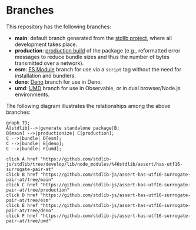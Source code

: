 <!--

@license Apache-2.0

Copyright (c) 2022 The Stdlib Authors.

Licensed under the Apache License, Version 2.0 (the "License");
you may not use this file except in compliance with the License.
You may obtain a copy of the License at

    http://www.apache.org/licenses/LICENSE-2.0

Unless required by applicable law or agreed to in writing, software
distributed under the License is distributed on an "AS IS" BASIS,
WITHOUT WARRANTIES OR CONDITIONS OF ANY KIND, either express or implied.
See the License for the specific language governing permissions and
limitations under the License.

-->

# Branches

This repository has the following branches:

-   **main**: default branch generated from the [stdlib project][stdlib-url], where all development takes place.
-   **production**: [production build][production-url] of the package (e.g., reformatted error messages to reduce bundle sizes and thus the number of bytes transmitted over a network).
-   **esm**: [ES Module][esm-url] branch for use via a `script` tag without the need for installation and bundlers.
-   **deno**: [Deno][deno-url] branch for use in Deno.
-   **umd**: [UMD][umd-url] branch for use in Observable, or in dual browser/Node.js environments.

The following diagram illustrates the relationships among the above branches:

```mermaid
graph TD;
A[stdlib]-->|generate standalone package|B;
B[main] -->|productionize| C[production];
C -->|bundle| D[esm];
C -->|bundle| E[deno];
C -->|bundle| F[umd];

click A href "https://github.com/stdlib-js/stdlib/tree/develop/lib/node_modules/%40stdlib/assert/has-utf16-surrogate-pair-at"
click B href "https://github.com/stdlib-js/assert-has-utf16-surrogate-pair-at/tree/main"
click C href "https://github.com/stdlib-js/assert-has-utf16-surrogate-pair-at/tree/production"
click D href "https://github.com/stdlib-js/assert-has-utf16-surrogate-pair-at/tree/esm"
click E href "https://github.com/stdlib-js/assert-has-utf16-surrogate-pair-at/tree/deno"
click F href "https://github.com/stdlib-js/assert-has-utf16-surrogate-pair-at/tree/umd"
```

[stdlib-url]: https://github.com/stdlib-js/stdlib/tree/develop/lib/node_modules/%40stdlib/assert/has-utf16-surrogate-pair-at
[production-url]: https://github.com/stdlib-js/assert-has-utf16-surrogate-pair-at/tree/production
[deno-url]: https://github.com/stdlib-js/assert-has-utf16-surrogate-pair-at/tree/deno
[umd-url]: https://github.com/stdlib-js/assert-has-utf16-surrogate-pair-at/tree/umd
[esm-url]: https://github.com/stdlib-js/assert-has-utf16-surrogate-pair-at/tree/esm